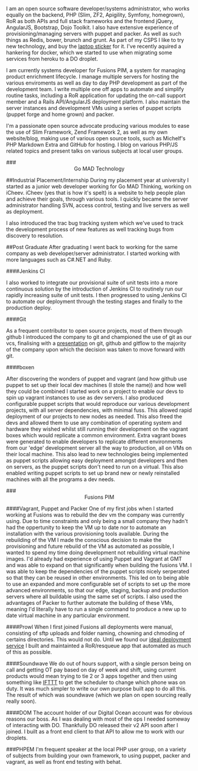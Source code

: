 
I am an open source software developer/systems administrator, who works equally on the backend, PHP (Slim, ZF2, Apigility, Symfony, homegrown), RoR as both APIs and full stack frameworks and the frontend jQuery, AngularJS, Bootstrap, Dojo Toolkit. I also have extensive experience of provisioning/managing servers with puppet and packer. As well as such things as Redis, bower, brunch and grunt. As part of my CSPS I like to try new technology, and buy the [laptop sticker]() for it. I've recently aquired a hankering for docker, which we started to use when migrating some services from heroku to a DO droplet.

I am currently systems developer for Fusions PIM, a system for managing product enrichment lifecycle. I manage multiple servers for hosting the various enviroments as well as day to day PHP development as part of the development team. I write multiple one off apps to automate and simplify routine tasks, including a RoR application for updating the on-call support member and a Rails API/AngularJS deployment platform. I also maintain the server instances and development VMs using a series of puppet scripts (puppet forge and home grown) and packer.

I'm a passionate open source advocate producing various modules to ease the use of Slim Framework, Zend Framework 2, as well as my own website/blog, making use of various open source tools, such as Michelf's PHP Markdown Extra and GitHub for hosting. I blog on various PHP/JS related topics and present talks on various subjects at local user groups.

<div class="parallax icheev" markdown="1">
###<center>Go MAD Technology</center>

##Industrial Placement/Internship
During my placement year at university I started as a junior web developer working for Go MAD Thinking, working on iCheev. iCheev (yes that is how it's spelt) is a website to help people plan and achieve their goals, through various tools. I quickly became the server administrator handling SVN, access control, testing and live servers as well as deployment.

I also introduced the trac bug tracking system which we've used to track the development process of new features as well tracking bugs from discovery to resolution.

##Post Graduate
After graduating I went back to working for the same company as web developer/server administrator.
I started working with more languages such as C#.NET and Ruby.

####Jenkins CI

I also worked to integrate our provisional suite of unit tests into a more continuous solution by the introduction of Jenkins CI to routinely run our rapidly increasing suite of unit tests. I then progressed to using Jenkins CI to automate our deployment through the testing stages and finally to the production deploy.

####Git

As a frequent contributor to open source projects, most of them through github I introduced the company to git and championed the use of git as our vcs, finalising with a [presentation](http://slid.es/gabriel403/git-githubgitlab-gitflow/) on git, github and gitflow to the majority of the company upon which the decision was taken to move forward with git.

####boxen

After discovering the wonders of puppet and vagrant (and how github use puppet to set up their local dev machines (I stole the name)) and how well they could be combined I started work on a project to enable our devs to spin up vagrant instances to use as dev servers. I also produced configurable puppet scripts that would reproduce our various development projects, with all server dependencies, with minimal fuss. This allowed rapid deployment of our projects to new nodes as needed. This also freed the devs and allowed them to use any combination of operating system and hardware they wished whilst still running their development on the vagrant boxes which would replicate a common environment. Extra vagrant boxes were generated to enable developers to replicate different environments from our 'edge' development server all the way to production, all on VMs on their local machine. This also lead to new technologies being implemented as puppet scripts allowing easy deployment amongst developers and then on servers, as the puppet scripts don't need to run on a virtual. This also enabled writing puppet scripts to set up brand new or newly reinstalled machines with all the programs a dev needs.
</div>

<div class="parallax fusions" markdown="1">
###<center>Fusions PIM</center>

####Vagrant, Puppet and Packer
One of my first jobs when I started working at Fusions was to rebuild the dev vm the company was currently using. Due to time constraints and only being a small company they hadn't had the oppertunity to keep the VM up to date nor to automate an installation with the various provisioning tools available.
During the rebuilding of the VM I made the conscious decision to make the provisioning and future rebuild of the VM as automated as possible, I wanted to spend my time doing development not rebuilding virtual machine images. I'd already had experience of using Puppet and Vagrant at GMT and was able to expand on that significantly when building the fusions VM. I was able to keep the dependencies of the puppet scripts nicely serperated so that they can be reused in other environments. This led on to being able to use an expanded and more configurable set of scripts to set up the more advanced environments, so that our edge, staging, backup and production servers where all buildable using the same set of scripts. I also used the advantages of Packer to further automate the building of these VMs, meaning I'd literally have to run a single command to produce a new up to date virtual machine in any particular environment.

####Prowl
When I first joined Fusions all deployments were manual, consisting of sftp uploads and folder naming, chowning and chmoding of certains directories. This would not do. Until we found our [ideal deployment service](http://deploybot.com/) I built and maintainted a RoR/resqueue app that automated as much of this as possible.

####Soundwave
We do out of hours support, with a single person being on call and getting OT pay based on day of week and shift, using current products would mean trying to tie 2 or 3 apps together and then using something like [IFTTT](https://ifttt.com/) to get the scheduler to change which phone was on duty. It was much simpler to write our own purpose built app to do all this. The result of which was soundwave (which we plan on open sourcing really really soon).

####DOM
The account holder of our Digital Ocean account was for obvious reasons our boss. As I was dealing with most of the ops I needed someway of interacting with DO. Thankfully DO released their v2 API soon after I joined. I built as a front end client to that API to allow me to work with our droplets.
</div>

###PHPEM
I'm frequent speaker at the local PHP user group, on a variety of subjects from building your own framework, to using puppet, packer and vagrant, as well as front end testing with behat.
